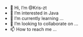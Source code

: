 - 👋 Hi, I’m @Kris-zt
- 👀 I’m interested in Java 
- 🌱 I’m currently learning ...
- 💞️ I’m looking to collaborate on ...
- 📫 How to reach me ...

<!---
Kris-zt/Kris-zt is a ✨ special ✨ repository because its `README.md` (this file) appears on your GitHub profile.
You can click the Preview link to take a look at your changes.
--->
